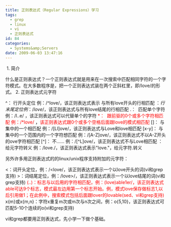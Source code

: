 ```yaml
---
title: 正则表达式（Regular Expressions）学习
tags:
  - grep
  - linux
  - vi
  - 正则表达式
id: 84
categories:
  - Systems&amp;Servers
date: 2009-06-03 13:47:16
---
```


 1\. 简介

什么是正则表达式？一个正则表达式就是用来在一次搜索中匹配相同字符的一个字符模式。在大多数程序是，把一个正则表达式装在两个正斜杠里，即/love/的形式。
2\. 正则表达式元字符<!--more-->

^： 行开头定位 例：/^love/，该正则表达式表示 与所有love开头的行相匹配
$： 行末尾定位 例：/love$/，该正则表达式与所有love结尾的行相匹配
.：  匹配单个字符 例：/l..e/ ，该正则表达式可以代替单个的字符
<span style="color: #ff0000">*：  跟前驱的0个或多个字符相匹配 例：/*love/ <span style="color: #000000;">，</span><span style="color: #ff0000">该正则表达式跟</span>0个或多个空格后面跟love的模式相匹配
</span>[]： 与集中的一个相匹配 例：/[Ll]ove/，该正则表达式与Love和love相匹配
[x-y]： 与集中的一个范围内的一个字符想匹配 例：/[A-Z]ove/，该正则表达式不以A-Z开头的ove字符相匹配
[^]： 不…… 例：/[^L]ove/，该正则表达式不与Love相匹配
：  给元字符转义 例：/love./，该正则表达式表示"love."，给元字符.转义

另外许多用正则表达式的的linux/unix程序支持附加的元字符：

&lt;：词开头定位，例：/&lt;love/，该正则表达式表示一个以love开头的词(vi和grep支持)
&gt;：词结尾定位，例：/love&gt;/，该正则表达式表示一个以love结尾的词(vi和grep支持)
<span style="color: #ff0000">(..)：标志与以后用的字符相匹配，例：(love)able1er/，该正则表达式able可达9个标志，模式最左边用第一个标志开始。例，模式love保存做标志1,以后引用做1；在此例中，搜索模式包括后面跟lover的lovable(sed、vi和grep支持)</span>
x{m}或x{m,n}：字符x重复m次或m次与n次之间，例：o{5,10}，该正则表达式可匹配5-10个连续的o(vi和grep支持)

vi和grep都要用正则表达式，先小学一下做个基础。